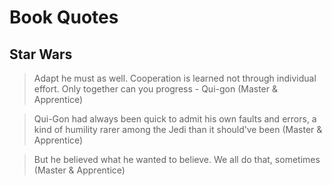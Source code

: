 # Book Quotes

## Star Wars

> Adapt he must as well. Cooperation is learned not through individual effort. Only together can you progress - Qui-gon (Master & Apprentice)

> Qui-Gon had always been quick to admit his own faults and errors, a kind of humility rarer among the Jedi than it should’ve been (Master & Apprentice)

> But he believed what he wanted to believe. We all do that, sometimes (Master & Apprentice)
